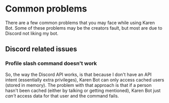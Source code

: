 # Common problems
There are a few common problems that you may face while using Karen Bot. Some of these problems may be the creators fault, but most are due to Discord not liking my bot.

## Discord related issues

### Profile slash command doesn't work

So, the way the Discord API works, is that because I don't have an API intent (essentially extra privileges), Karen Bot can only access cached users (stored in memory). The problem with that approach is that if a person hasn't been cached (either by talking or getting mentioned), Karen Bot just <i>can't</i> access data for that user and the command fails.